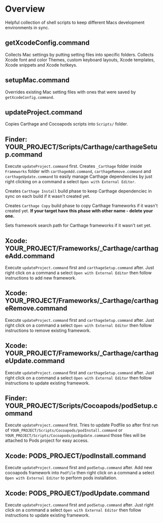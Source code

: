 # Overview

Helpful collection of shell scripts to keep different Macs development environments in sync.

## getXcodeConfig.command

Collects Mac settings by putting setting files into specific folders. Collects Xcode font and color Themes, custom keyboard layouts, Xcode templates, Xcode snippets and Xcode hotkeys.

## setupMac.command

Overrides existing Mac setting files with ones that were saved by `getXcodeConfig.command`.

## updateProject.command

Copies Carthage and Cocoapods scripts into `Scripts/` folder. 

## Finder: YOUR_PROJECT/Scripts/Carthage/carthageSetup.command

Execute `updateProject.command` first. Creates `_Carthage` folder inside `Frameworks` folder with `carthageAdd.command`, `carthageRemove.command` and `carthageUpdate.command` to easily manage Carthage dependencies by just right clicking on a command a select `Open with External Editor`.

Creates `Carthage Install` build phase to keep Carthage dependenciec in sync on each build if it wasn't created yet.

Creates `Carthage Copy` build phase to copy Carthage frameworks if it wasn't created yet. **If your target have this phase with other name - delete your one.**

Sets framework search path for Carthage frameworks if it wasn't set yet.

## Xcode: YOUR_PROJECT/Frameworks/_Carthage/carthageAdd.command

Execute `updateProject.command` first and `carthageSetup.command` after. Just right click on a command a select `Open with External Editor` then follow instructions to add new framework.

## Xcode: YOUR_PROJECT/Frameworks/_Carthage/carthageRemove.command

Execute `updateProject.command` first and `carthageSetup.command` after. Just right click on a command a select `Open with External Editor` then follow instructions to remove existing framework.

## Xcode: YOUR_PROJECT/Frameworks/_Carthage/carthageUpdate.command

Execute `updateProject.command` first and `carthageSetup.command` after. Just right click on a command a select `Open with External Editor` then follow instructions to update existing framework.

## Finder: YOUR_PROJECT/Scripts/Cocoapods/podSetup.command

Execute `updateProject.command` first. Tries to update Podfile so after first run of `YOUR_PROJECT/Scripts/Cocoapods/podInstall.command` or `YOUR_PROJECT/Scripts/Cocoapods/podUpdate.command` those files will be attached to Pods project for easy access.

## Xcode: PODS_PROJECT/podInstall.command

Execute `updateProject.command` first and `podSetup.command` after. Add new cocoapods framework into `Podfile` then right click on a command a select `Open with External Editor` to perform pods installation.

## Xcode: PODS_PROJECT/podUpdate.command

Execute `updateProject.command` first and `podSetup.command` after. Just right click on a command a select `Open with External Editor` then follow instructions to update existing framework.
